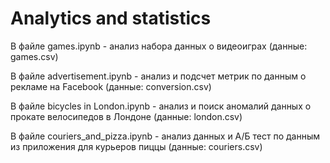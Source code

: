 # Analytics and statistics
В файле games.ipynb - анализ набора данных о видеоиграх (данные: games.csv)

В файле advertisement.ipynb - анализ и подсчет метрик по данным о рекламе на Facebook (данные: conversion.csv)

В файле bicycles in London.ipynb - анализ и поиск аномалий данных о прокате велосипедов в Лондоне (данные: london.csv)

В файле couriers_and_pizza.ipynb - анализ данных и А/Б тест по данным из приложения для курьеров пиццы (данные: couriers.csv)
